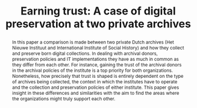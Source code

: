 ---
abstract: In this paper a comparison is made between two private Dutch archives (Het
  Nieuwe Instituut and International Institute of Social History) and how they collect
  and preserve born digital collections. In dealing with archival donors, preservation
  policies and IT implementations they have as much in common as they differ from
  each other. For instance, gaining the trust of the archival donors in the archival
  policies of the institute is a top priority for both organizations. Nonetheless,
  how precisely that trust is shaped is entirely dependent on the type of archives
  being collected, the context in which the institutes have to operate and the collection
  and preservation policies of either institute. This paper gives insight in these
  differences and similarities with the aim to find the areas where the organizations
  might truly support each other.
creators:
- Ras, Marcel
- Gillesse, Robert
date: null
document_url: https://services.phaidra.univie.ac.at/api/object/o:923640/download
grand_parent: iPRES
institutions: []
keywords:
- boston
landing_page_url: https://phaidra.univie.ac.at/o:923640
language: eng
layout: publication
license: CC BY 4.0 International
notes_url: null
parent: iPRES 2018
publication_type: paper
size: 119150
slides_url: null
source_name: iPRES
title: 'Earning trust: A case of digital preservation at two private archives'
year: 2018
---